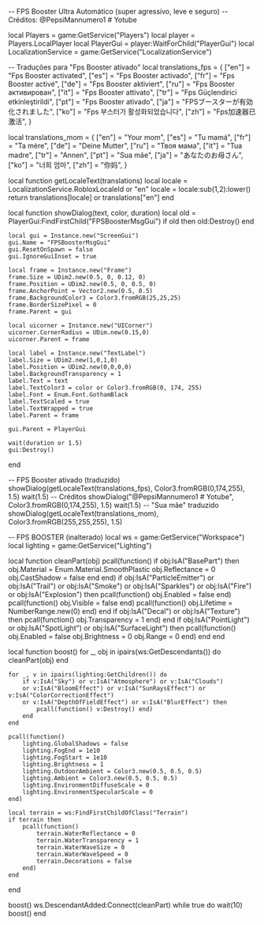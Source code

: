 -- FPS Booster Ultra Automático (super agressivo, leve e seguro)
-- Créditos: @PepsiMannumero1  # Yotube

local Players = game:GetService("Players")
local player = Players.LocalPlayer
local PlayerGui = player:WaitForChild("PlayerGui")
local LocalizationService = game:GetService("LocalizationService")

-- Traduções para "Fps Booster ativado"
local translations_fps = {
    ["en"] = "Fps Booster activated",
    ["es"] = "Fps Booster activado",
    ["fr"] = "Fps Booster activé",
    ["de"] = "Fps Booster aktiviert",
    ["ru"] = "Fps Booster активирован",
    ["it"] = "Fps Booster attivato",
    ["tr"] = "Fps Güçlendirici etkinleştirildi",
    ["pt"] = "Fps Booster ativado",
    ["ja"] = "FPSブースターが有効化されました",
    ["ko"] = "Fps 부스터가 활성화되었습니다",
    ["zh"] = "Fps加速器已激活",
}

local translations_mom = {
    ["en"] = "Your mom",
    ["es"] = "Tu mamá",
    ["fr"] = "Ta mère",
    ["de"] = "Deine Mutter",
    ["ru"] = "Твоя мама",
    ["it"] = "Tua madre",
    ["tr"] = "Annen",
    ["pt"] = "Sua mãe",
    ["ja"] = "あなたのお母さん",
    ["ko"] = "너희 엄마",
    ["zh"] = "你妈",
}

local function getLocaleText(translations)
    local locale = LocalizationService.RobloxLocaleId or "en"
    locale = locale:sub(1,2):lower()
    return translations[locale] or translations["en"]
end

local function showDialog(text, color, duration)
    local old = PlayerGui:FindFirstChild("FPSBoosterMsgGui")
    if old then old:Destroy() end

    local gui = Instance.new("ScreenGui")
    gui.Name = "FPSBoosterMsgGui"
    gui.ResetOnSpawn = false
    gui.IgnoreGuiInset = true

    local frame = Instance.new("Frame")
    frame.Size = UDim2.new(0.5, 0, 0.12, 0)
    frame.Position = UDim2.new(0.5, 0, 0.5, 0)
    frame.AnchorPoint = Vector2.new(0.5, 0.5)
    frame.BackgroundColor3 = Color3.fromRGB(25,25,25)
    frame.BorderSizePixel = 0
    frame.Parent = gui

    local uicorner = Instance.new("UICorner")
    uicorner.CornerRadius = UDim.new(0.15,0)
    uicorner.Parent = frame

    local label = Instance.new("TextLabel")
    label.Size = UDim2.new(1,0,1,0)
    label.Position = UDim2.new(0,0,0,0)
    label.BackgroundTransparency = 1
    label.Text = text
    label.TextColor3 = color or Color3.fromRGB(0, 174, 255)
    label.Font = Enum.Font.GothamBlack
    label.TextScaled = true
    label.TextWrapped = true
    label.Parent = frame

    gui.Parent = PlayerGui

    wait(duration or 1.5)
    gui:Destroy()
end

-- FPS Booster ativado (traduzido)
showDialog(getLocaleText(translations_fps), Color3.fromRGB(0,174,255), 1.5)
wait(1.5)
-- Créditos
showDialog("@PepsiMannumero1  # Yotube", Color3.fromRGB(0,174,255), 1.5)
wait(1.5)
-- "Sua mãe" traduzido
showDialog(getLocaleText(translations_mom), Color3.fromRGB(255,255,255), 1.5)

-- FPS BOOSTER (inalterado)
local ws = game:GetService("Workspace")
local lighting = game:GetService("Lighting")

local function cleanPart(obj)
    pcall(function()
        if obj:IsA("BasePart") then
            obj.Material = Enum.Material.SmoothPlastic
            obj.Reflectance = 0
            obj.CastShadow = false
        end
    end)
    if obj:IsA("ParticleEmitter") or obj:IsA("Trail") or obj:IsA("Smoke")
    or obj:IsA("Sparkles") or obj:IsA("Fire") or obj:IsA("Explosion") then
        pcall(function() obj.Enabled = false end)
        pcall(function() obj.Visible = false end)
        pcall(function() obj.Lifetime = NumberRange.new(0) end)
    end
    if obj:IsA("Decal") or obj:IsA("Texture") then
        pcall(function() obj.Transparency = 1 end)
    end
    if obj:IsA("PointLight") or obj:IsA("SpotLight") or obj:IsA("SurfaceLight") then
        pcall(function()
            obj.Enabled = false
            obj.Brightness = 0
            obj.Range = 0
        end)
    end
end

local function boost()
    for _, obj in ipairs(ws:GetDescendants()) do
        cleanPart(obj)
    end

    for _, v in ipairs(lighting:GetChildren()) do
        if v:IsA("Sky") or v:IsA("Atmosphere") or v:IsA("Clouds")
        or v:IsA("BloomEffect") or v:IsA("SunRaysEffect") or v:IsA("ColorCorrectionEffect")
        or v:IsA("DepthOfFieldEffect") or v:IsA("BlurEffect") then
            pcall(function() v:Destroy() end)
        end
    end

    pcall(function()
        lighting.GlobalShadows = false
        lighting.FogEnd = 1e10
        lighting.FogStart = 1e10
        lighting.Brightness = 1
        lighting.OutdoorAmbient = Color3.new(0.5, 0.5, 0.5)
        lighting.Ambient = Color3.new(0.5, 0.5, 0.5)
        lighting.EnvironmentDiffuseScale = 0
        lighting.EnvironmentSpecularScale = 0
    end)

    local terrain = ws:FindFirstChildOfClass("Terrain")
    if terrain then
        pcall(function()
            terrain.WaterReflectance = 0
            terrain.WaterTransparency = 1
            terrain.WaterWaveSize = 0
            terrain.WaterWaveSpeed = 0
            terrain.Decorations = false
        end)
    end
end

boost()
ws.DescendantAdded:Connect(cleanPart)
while true do
    wait(10)
    boost()
end
